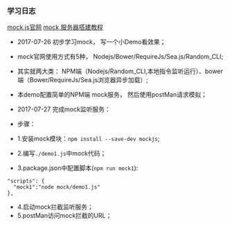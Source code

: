 ### 学习日志
[mock.js官网](http://mockjs.com/)
[mock 服务器搭建教程](http://www.cnblogs.com/jacksundatashare/p/6276714.html)

* 2017-07-26 初步学习mock， 写一个小Demo看效果；
* mock官网使用方式有5种， Nodejs/Bower/RequireJs/Sea.js/Random_CLI;
* 其实就两大类： NPM端（Nodejs/Random_CLI,本地指令监听运行）、bower端（Bower/RequireJs/Sea.js浏览器异步加载）;
* 本demo配置简单的NPM端 mock服务， 然后使用postMan请求模拟；

* 2017-07-27 完成mock监听服务：
* 步骤：
* 1.安装mock模块：`npm install --save-dev mockjs`;
* 2.编写`./demo1.js`中mock代码；
* 3.package.json中配置脚本(`npm run mock1`):
```
"scripts": {
  "mock1":"node mock/demo1.js"
},
```
* 4.启动mock拦截监听服务；
* 5.postMan访问mock拦截的URL；
